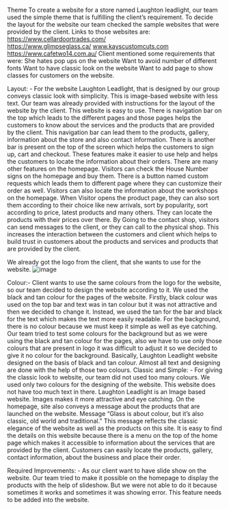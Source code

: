 Theme
To create a website for a store named Laughton leadlight, our team used the simple theme that is fulfilling the client’s requirement. To decide the layout for the website our team checked the sample websites that were provided by the client. Links to those websites are:
https://www.cellardoortrades.com/    
https://www.glimpseglass.ca/
www.kayscustomcuts.com
https://www.cafetwo14.com.au/
Client mentioned some requirements that were:
She hates pop ups on the website
Want to avoid number of different fonts
Want to have classic look on the website
Want to add page to show classes for customers on the website.

Layout: -
For the website Laughton Leadlight, that is designed by our group conveys classic look with simplicity. This is image-based website with less text. Our team was already provided with instructions for the layout of the website by the client.
This website is easy to use. There is navigation bar on the top which leads to the different pages and those pages helps the customers to know about the services and the products that are provided by the client. This navigation bar can lead them to the products, gallery, information about the store and also contact information.
There is another bar is present on the top of the screen which helps the customers to sign up, cart and checkout. These features make it easier to use help and helps the customers to locate the information about their orders.
There are many other features on the homepage. Visitors can check the House Number signs on the homepage and buy them. There is a button named custom requests which leads them to different page where they can customize their order as well. Visitors can also locate the information about the workshops on the homepage.
When Visitor opens the product page, they can also sort them according to their choice like new arrivals, sort by popularity, sort according to price, latest products and many others. They can locate the products with their prices over there.
By Going to the contact shop, visitors can send messages to the client, or they can call to the physical shop. This increases the interaction between the customers and client which helps to build trust in customers about the products and services and products that are provided by the client.
  
We already got the logo from the client, that she wants to use for the website. 
![image](https://user-images.githubusercontent.com/85871356/143543661-6787f5ae-456e-4473-8d78-023654c3ba5f.png)



Colour:-
Client wants to use the same colours from the logo for the website, so our team decided to design the website according to it. We used the black and tan colour for the pages of the website. Firstly, black colour was used on the top bar and text was in tan colour but it was not attractive and then we decided to change it. Instead, we used the tan for the bar and black for the text which makes the text more easily readable. For the background, there is no colour because we must keep it simple as well as eye catching. Our team tried to test some colours for the background but as we were using the black and tan colour for the pages, also we have to use only those colours that are present in logo it was difficult to adjust it so we decided to give it no colour for the background. Basically, Laughton Leadlight website designed on the basis of black and tan colour. Almost all text and designing are done with the help of those two colours.
Classic and Simple: -
For giving the classic look to website, our team did not used too many colours. We used only two colours for the designing of the website. This website does not have too much text in there. Laughton Leadlight is an Image based website. Images makes it more attractive and eye catching. On the homepage, site also conveys a message about the products that are launched on the website.
Message
“Glass is about colour, but it’s also classic, old world and traditional.”
This message reflects the classic elegance of the website as well as the products on this site.
It is easy to find the details on this website because there is a menu on the top of the home page which makes it accessible to information about the services that are provided by the client. Customers can easily locate the products, gallery, contact information, about the business and place their order.

Required Improvements: -
As our client want to have slide show on the website. Our team tried to make it possible on the homepage to display the products with the help of slideshow. But we were not able to do it because sometimes it works and sometimes it was showing error. This feature needs to be added into the website. 

